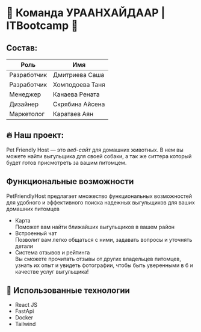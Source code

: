 # :robot: Команда УРААНХАЙДААР | ITBootcamp :dizzy:
## Состав:
| Роль | Имя |
| --- | --- |
| Разработчик | Дмитриева Саша |
| Разработчик | Хомподоева Таня |
| Менеджер | Канаева Рената |
| Дизайнер | Скрябина Айсена |
| Маркетолог | Каратаев Аян |
## :fire: Наш проект:
Pet Friendly Host — это *веб-сайт* для домашних животных. В нем вы можете найти выгульщика для своей собаки, а так же ситтера который будет готов присмотреть за вашим питомцем.
## Функциональные возможности
PetFriendlyHost предлагает множество функциональных возможностей для удобного и эффективного поиска надежных выгульщиков для ваших домашних питомцев
- Карта\
Поможет вам найти ближайших выгульщиков в вашем район
- Встроенный чат\
Позволит вам легко общаться с ними, задавать вопросы и уточнять детали
- Система отзывов и рейтинга\
Вы сможете прочитать отзывы от других владельцев питомцев, узнать их опыт и увидеть фотографии, чтобы быть уверенными в б и качестве услуг выгульщика!
## :mechanical_arm: Использованные технологии
- React JS
- FastApi
- Docker
- Tailwind

